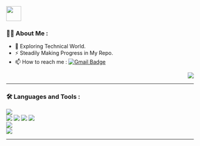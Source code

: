 <img src="https://media.giphy.com/media/hvRJCLFzcasrR4ia7z/giphy.gif" width="40px"/>

### :man_technologist: About Me :
- :seedling: Exploring Technical World.
- :zap: Steadily Making Progress in My Repo.
- :mailbox: How to reach me : [![Gmail Badge](https://img.shields.io/badge/Gmail-d14836?style=social&logo=Gmail&logoColor=red&link=s2770853@gmail.com)](mailto:s2770853@gmail.com)
<div align=right>
<a href="https://solved.ac/s2770853"><img src="http://mazassumnida.wtf/api/mini/generate_badge?boj=s2770853"/></a>
</div>

---
### :hammer_and_wrench: Languages and Tools :
<div id='badges' align='left'>
  <img src="https://img.shields.io/badge/Python-3776AB?style=for-the-badge&logo=Python&logoColor=white"/><br>
  <img src="https://img.shields.io/badge/HTML-E34F26?style=for-the-badge&logo=HTML5&logoColor=white"/>
  <img src="https://img.shields.io/badge/CSS-1572B6?style=for-the-badge&logo=CSS3&logoColor=white"/>
  <img src="https://img.shields.io/badge/Javascript-F7DF1E?style=for-the-badge&logo=Javascript&logoColor=white"/>
  <img src="https://img.shields.io/badge/Bootstrap-7952B3?style=for-the-badge&logo=Bootstrap&logoColor=white"/><br>
  <img src="https://img.shields.io/badge/Git-F05032?style=for-the-badge&logo=Git&logoColor=white"/><br>
  <img src="https://img.shields.io/badge/Illustrator-FF9A00?style=for-the-badge&logo=AdobeIllustrator&logoColor=white"/>
</div>

---

<div align="center">
  <img src="https://komarev.com/ghpvc/?username=Song-d-s&style=flat-square&color=blue" alt=""/>
</div>
<!--
**Song-d-s/Song-d-s** is a ✨ _special_ ✨ repository because its `README.md` (this file) appears on your GitHub profile.

Here are some ideas to get you started:

- 🔭 I’m currently working on ...
- 🌱 I’m currently learning ...
- 👯 I’m looking to collaborate on ...
- 🤔 I’m looking for help with ...
- 💬 Ask me about ...
- 📫 How to reach me: ...
- 😄 Pronouns: ...
- ⚡ Fun fact: ...

- :telescope: I’m working as a Software Engineer and contributing to frontend and backend for building web applications.

- :seedling: Exploring Technical Content Writing.

- :zap: In my free time, I solve problems on GeeksforGeeks and read tech articles.

- :mailbox:How to reach me: [![Linkedin Badge](https://img.shields.io/badge/-kakbar-blue?style=flat&logo=Linkedin&logoColor=white)](your-linkedin-url)



-->
